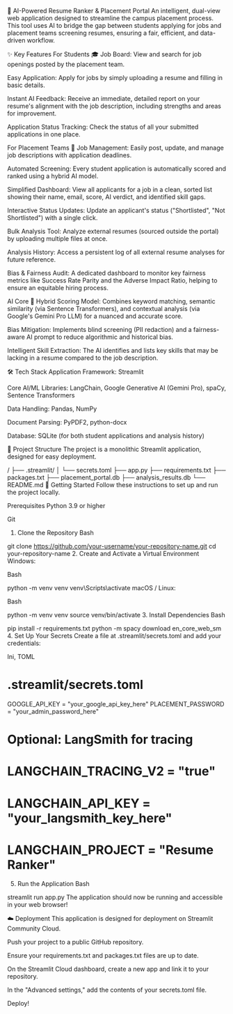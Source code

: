 🤖 AI-Powered Resume Ranker & Placement Portal
An intelligent, dual-view web application designed to streamline the campus placement process. This tool uses AI to bridge the gap between students applying for jobs and placement teams screening resumes, ensuring a fair, efficient, and data-driven workflow.

✨ Key Features
For Students 🎓
Job Board: View and search for job openings posted by the placement team.

Easy Application: Apply for jobs by simply uploading a resume and filling in basic details.

Instant AI Feedback: Receive an immediate, detailed report on your resume's alignment with the job description, including strengths and areas for improvement.

Application Status Tracking: Check the status of all your submitted applications in one place.

For Placement Teams 💼
Job Management: Easily post, update, and manage job descriptions with application deadlines.

Automated Screening: Every student application is automatically scored and ranked using a hybrid AI model.

Simplified Dashboard: View all applicants for a job in a clean, sorted list showing their name, email, score, AI verdict, and identified skill gaps.

Interactive Status Updates: Update an applicant's status ("Shortlisted", "Not Shortlisted") with a single click.

Bulk Analysis Tool: Analyze external resumes (sourced outside the portal) by uploading multiple files at once.

Analysis History: Access a persistent log of all external resume analyses for future reference.

Bias & Fairness Audit: A dedicated dashboard to monitor key fairness metrics like Success Rate Parity and the Adverse Impact Ratio, helping to ensure an equitable hiring process.

AI Core 🧠
Hybrid Scoring Model: Combines keyword matching, semantic similarity (via Sentence Transformers), and contextual analysis (via Google's Gemini Pro LLM) for a nuanced and accurate score.

Bias Mitigation: Implements blind screening (PII redaction) and a fairness-aware AI prompt to reduce algorithmic and historical bias.

Intelligent Skill Extraction: The AI identifies and lists key skills that may be lacking in a resume compared to the job description.

🛠️ Tech Stack
Application Framework: Streamlit

Core AI/ML Libraries: LangChain, Google Generative AI (Gemini Pro), spaCy, Sentence Transformers

Data Handling: Pandas, NumPy

Document Parsing: PyPDF2, python-docx

Database: SQLite (for both student applications and analysis history)

📂 Project Structure
The project is a monolithic Streamlit application, designed for easy deployment.

/
├── .streamlit/
│   └── secrets.toml
├── app.py
├── requirements.txt
├── packages.txt
├── placement_portal.db
├── analysis_results.db
└── README.md
🚀 Getting Started
Follow these instructions to set up and run the project locally.

Prerequisites
Python 3.9 or higher

Git

1. Clone the Repository
Bash

git clone https://github.com/your-username/your-repository-name.git
cd your-repository-name
2. Create and Activate a Virtual Environment
Windows:

Bash

python -m venv venv
venv\Scripts\activate
macOS / Linux:

Bash

python -m venv venv
source venv/bin/activate
3. Install Dependencies
Bash

pip install -r requirements.txt
python -m spacy download en_core_web_sm
4. Set Up Your Secrets
Create a file at .streamlit/secrets.toml and add your credentials:

Ini, TOML

# .streamlit/secrets.toml
GOOGLE_API_KEY = "your_google_api_key_here"
PLACEMENT_PASSWORD = "your_admin_password_here"

# Optional: LangSmith for tracing
# LANGCHAIN_TRACING_V2 = "true"
# LANGCHAIN_API_KEY = "your_langsmith_key_here"
# LANGCHAIN_PROJECT = "Resume Ranker"
5. Run the Application
Bash

streamlit run app.py
The application should now be running and accessible in your web browser!

☁️ Deployment
This application is designed for deployment on Streamlit Community Cloud.

Push your project to a public GitHub repository.

Ensure your requirements.txt and packages.txt files are up to date.

On the Streamlit Cloud dashboard, create a new app and link it to your repository.

In the "Advanced settings," add the contents of your secrets.toml file.

Deploy!
